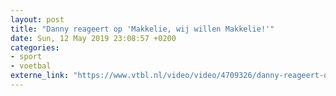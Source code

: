 ```yaml
---
layout: post
title: "Danny reageert op 'Makkelie, wij willen Makkelie!'"
date: Sun, 12 May 2019 23:08:57 +0200
categories: 
- sport 
- voetbal 
externe_link: "https://www.vtbl.nl/video/video/4709326/danny-reageert-op-makkelie-wij-willen-makkelie"
---
```



